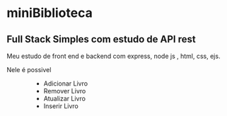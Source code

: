 # miniBiblioteca

<h2> Full Stack Simples com estudo de API rest</h2>
<p> Meu estudo de front end e backend com express, node js , html, css, ejs. </p>
<p>  Nele é possivel </p>

<ul style="margin-left:60px">
  <li> Adicionar Livro</li>
  <li> Remover Livro</li>
  <li> Atualizar Livro</li>
  <li> Inserir Livro </li>
</ul>
